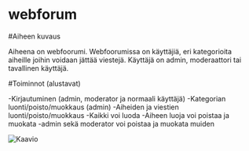 # webforum

#Aiheen kuvaus

Aiheena on webfoorumi. Webfoorumissa on käyttäjiä, eri kategorioita aiheille joihin voidaan jättää viestejä. Käyttäjä on admin, moderaattori tai tavallinen käyttäjä.

#Toiminnot (alustavat)

-Kirjautuminen (admin, moderator ja normaali käyttäjä)
-Kategorian luonti/poisto/muokkaus (admin)
-Aiheiden ja viestien luonti/poisto/muokkaus 
	-Kaikki voi luoda
	-Aiheen luoja voi poistaa ja muokata
	-admin sekä moderator voi poistaa ja muokata muiden


![Kaavio](/dokumentaatio/KAAVIO.png)
